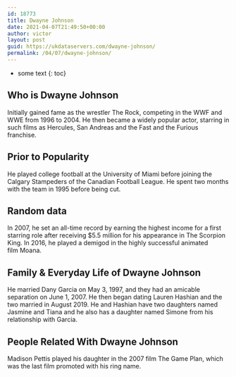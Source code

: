 ```yaml
---
id: 18773
title: Dwayne Johnson
date: 2021-04-07T21:49:50+00:00
author: victor
layout: post
guid: https://ukdataservers.com/dwayne-johnson/
permalink: /04/07/dwayne-johnson/
---
```


* some text
{: toc}


## Who is Dwayne Johnson



Initially gained fame as the wrestler The Rock, competing in the WWF and WWE from 1996 to 2004. He then became a widely popular actor, starring in such films as Hercules, San Andreas and the Fast and the Furious franchise. 

                
                
                
## Prior to Popularity



He played college football at the University of Miami before joining the Calgary Stampeders of the Canadian Football League. He spent two months with the team in 1995 before being cut. 

                
                
                
## Random data



In 2007, he set an all-time record by earning the highest income for a first starring role after receiving $5.5 million for his appearance in The Scorpion King. In 2016, he played a demigod in the highly successful animated film Moana. 

                
                
                
## Family & Everyday Life of Dwayne Johnson



He married Dany Garcia on May 3, 1997, and they had an amicable separation on June 1, 2007. He then began dating Lauren Hashian and the two married in August 2019. He and Hashian have two daughters named Jasmine and Tiana and he also has a daughter named Simone from his relationship with Garcia. 

                
                
                
## People Related With Dwayne Johnson



Madison Pettis played his daughter in the 2007 film The Game Plan, which was the last film promoted with his ring name. 

                
              
            
          
          
          